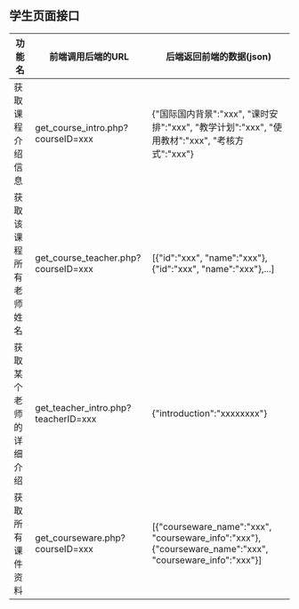 ## 学生页面接口

|功能名            |前端调用后端的URL                             | 后端返回前端的数据(json)                   |
|-----------------|-------------------------------------------|--------------------------------------------|
|获取课程介绍信息   |get_course_intro.php?courseID=xxx            | {"国际国内背景":"xxx", "课时安排":"xxx", "教学计划":"xxx", "使用教材":"xxx", "考核方式":"xxx"}
|获取该课程所有老师姓名| get_course_teacher.php?courseID=xxx       | [{"id":"xxx", "name":"xxx"},{"id":"xxx", "name":"xxx"},...]
|获取某个老师的详细介绍| get_teacher_intro.php?teacherID=xxx       | {"introduction":"xxxxxxxx"}               |
|获取所有课件资料     | get_courseware.php?courseID=xxx       |[{"courseware_name":"xxx", "courseware_info":"xxx"}, {"courseware_name":"xxx", "courseware_info":"xxx"}]

